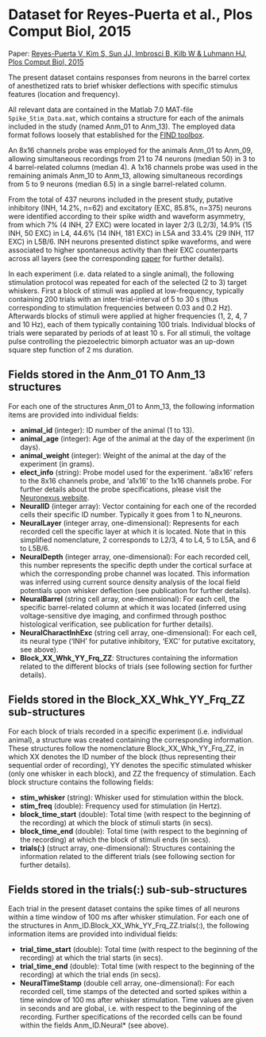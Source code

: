 
#  Dataset for Reyes-Puerta et al., Plos Comput Biol, 2015

Paper: [Reyes-Puerta V, Kim S, Sun JJ, Imbrosci B, Kilb W & Luhmann HJ, Plos Comput Biol, 
2015](https://journals.plos.org/ploscompbiol/article?id=10.1371/journal.pcbi.1004121)

The present dataset contains responses from neurons in the barrel cortex 
of anesthetized rats to brief whisker deflections with specific stimulus 
features (location and frequency). 

All relevant data are contained in the Matlab 7.0 MAT-file `Spike_Stim_Data.mat`, which contains a structure 
for each of the animals included in the study (named Anm_01 to Anm_13). 
The employed data format follows loosely that established for the [FIND 
toolbox](https://www.ncbi.nlm.nih.gov/pubmed/18692360). 

An 8x16 channels probe was employed for the animals Anm_01 to Anm_09, 
allowing simultaneous recordings from 21 to 74 neurons (median 50) in 3 
to 4 barrel-related columns (median 4). A 1x16 channels probe was used 
in the remaining animals Anm_10 to Anm_13, allowing simultaneous 
recordings from 5 to 9 neurons (median 6.5) in a single barrel-related 
column. 

From the total of 437 neurons included in the present study, putative 
inhibitory (INH, 14.2%, n=62) and excitatory (EXC, 85.8%, n=375) neurons 
were identified according to their spike width and waveform asymmetry, 
from which 7% (4 INH, 27 EXC) were located in layer 2/3 (L2/3), 14.9% 
(15 INH, 50 EXC) in L4, 44.6% (14 INH, 181 EXC) in L5A and 33.4% (29 
INH, 117 EXC) in L5B/6. INH neurons presented distinct spike waveforms, 
and were associated to higher spontaneous activity than their EXC 
counterparts across all layers (see the corresponding 
[paper](https://journals.plos.org/ploscompbiol/article?id=10.1371/journal.pcbi.1004121)
for further details). 

In each experiment (i.e. data related to a single animal), the following 
stimulation protocol was repeated for each of the selected (2 to 3) 
target whiskers. First a block of stimuli was applied at low-frequency, 
typically containing 200 trials with an inter-trial-interval of 5 to 30 
s (thus corresponding to stimulation frequencies between 0.03 and 0.2 
Hz). Afterwards blocks of stimuli were applied at higher frequencies (1, 
2, 4, 7 and 10 Hz), each of them typically containing 100 trials. 
Individual blocks of trials were separated by periods of at least 10 s. 
For all stimuli, the voltage pulse controlling the piezoelectric bimorph 
actuator was an up-down square step function of 2 ms duration. 


## Fields stored in the Anm_01 TO Anm_13 structures 

For each one of the structures Anm_01 to Anm_13, the following 
information items are provided into individual fields: 

- **animal_id** (integer): ID number of the animal (1 to 13).
- **animal_age** (integer): Age of the animal at the day of the experiment (in days).
- **animal_weight** (integer): Weight of the animal at the day of the 
experiment (in grams).
- **elect_info** (string): Probe model used for the experiment. ‘a8x16’ 
refers to the 8x16 channels probe, and ‘a1x16’ to the 1x16 channels 
probe. For further details about the probe specifications, please visit 
the [Neuronexus website](http://www.neuronexus.com).
- **NeuralID** (integer array): Vector containing for each one of the 
recorded cells their specific ID number. Typically it goes from 1 to 
N_neurons. 
- **NeuralLayer** (integer array, one-dimensional): Represents for each 
recorded cell the specific layer at which it is located. Note that in 
this simplified nomenclature, 2 corresponds to L2/3, 4 to L4, 5 to L5A, 
and 6 to L5B/6.
- **NeuralDepth** (integer array, one-dimensional): For each recorded cell, 
this number represents the specific depth under the cortical surface at which the 
corresponding probe channel was located. This information was inferred 
using current source density analysis of the local field potentials upon 
whisker deflection (see publication for further details). 
- **NeuralBarrel** (string cell array, one-dimensional): For each cell, the 
specific barrel-related column at which it was located (inferred using 
voltage-sensitive dye imaging, and confirmed through posthoc 
histological verification, see publication for further details). 
- **NeuralCharactInhExc** (string cell array, one-dimensional): For each 
cell, its neural type (‘INH’ for putative inhibitory, ‘EXC’ for 
putative excitatory, see above). 
- **Block_XX_Whk_YY_Frq_ZZ**: Structures containing the information related 
to the different blocks of trials (see following section for further 
details). 


## Fields stored in the Block_XX_Whk_YY_Frq_ZZ sub-structures 

For each block of trials recorded in a specific experiment (i.e. 
individual animal), a structure was created containing the 
corresponding information. These structures follow the nomenclature 
Block_XX_Whk_YY_Frq_ZZ, in which XX denotes the ID number of the block 
(thus representing their sequential order of recording), YY denotes the 
specific stimulated whisker (only one whisker in each block), and ZZ the 
frequency of stimulation. Each block structure contains the following fields: 

- **stim_whisker** (string): Whisker used for stimulation within the block.
- **stim_freq** (double): Frequency used for stimulation (in Hertz).
- **block_time_start** (double): Total time (with respect to the beginning 
of the recording) at which the block of stimuli starts (in secs).
- **block_time_end** (double): Total time (with respect to the beginning 
of the recording) at which the block of stimuli ends (in secs).
- **trials(:)** (struct array, one-dimensional): Structures containing the 
information related to the different trials (see following section for further details). 



## Fields stored in the trials(:) sub-sub-structures 

Each trial in the present dataset contains the spike times of all 
neurons within a time window of 100 ms after whisker stimulation. For 
each one of the structures in Anm_ID.Block_XX_Whk_YY_Frq_ZZ.trials(:), 
the following information items are provided into individual fields: 

- **trial_time_start** (double): Total time (with respect to the beginning 
of the recording) at which the trial starts (in secs).
- **trial_time_end** (double): Total time (with respect to the beginning of 
the recording) at which the trial ends (in secs).
- **NeuralTimeStamp** (double cell array, one-dimensional): For each 
recorded cell, time stamps of the detected and sorted spikes within a 
time window of 100 ms after whisker stimulation. Time values are given 
in seconds and are global, i.e. with respect to the beginning of the 
recording. Further specifications of the recorded cells can be found 
within the fields Anm_ID.Neural* (see above). 

